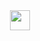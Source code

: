<div align="center"> 
  <a href="https://quvi.is-a.dev">
      <img src="https://github.com/blackcater/blackcater/raw/main/images/Hi.gif" height="32"/>
  </a> <br>
  <img src="https://readme-typing-svg.demolab.com?font=Fira+Code&pause=2000&center=true&vCenter=true&width=435&lines=Why+are+you+here?" alt="" />
</div>
